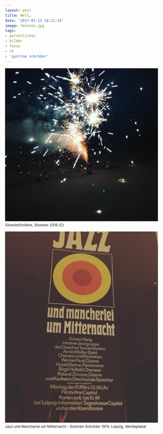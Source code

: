 ```yaml
---
layout: post
title: Well…
date: '2017-01-13 18:21:19'
image: fontain.jpg
tags:
- personliches
- bilder
- fotos
- rk
- 'guntram schröder'
---
```


![Silvesterfontäne, Silvester 2016](/content/images/2017/01/14482792_263958664023786_5893422680392073216_n.jpg)
<small>Silvesterfontäne, Silvester 2016 (C)</small>

![Jazz und Mancherlei um Mitternacht - Guntram Schröder 1974, Leipzig, Werbeplakat](/content/images/2017/01/15034710_1165626160173943_5923081808982835200_n.jpg)
<small>Jazz und Mancherlei um Mitternacht - Guntram Schröder 1974, Leipzig, Werbeplakat</small>